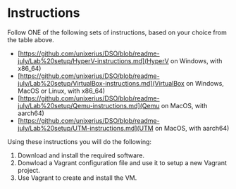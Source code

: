# Instructions

Follow ONE of the following sets of instructions, based on your choice from the table above.

* [https://github.com/unixerius/DSO/blob/readme-july/Lab%20setup/HyperV-instructions.md](HyperV on Windows, with x86_64)
* [https://github.com/unixerius/DSO/blob/readme-july/Lab%20setup/VirtualBox-instructions.md](VirtualBox on Windows, MacOS or Linux, with x86_64)
* [https://github.com/unixerius/DSO/blob/readme-july/Lab%20setup/Qemu-instructions.md](Qemu on MacOS, with aarch64)
* [https://github.com/unixerius/DSO/blob/readme-july/Lab%20setup/UTM-instructions.md](UTM on MacOS, with aarch64)

Using these instructions you will do the following:

1. Download and install the required software.
2. Donwload a Vagrant configuration file and use it to setup a new Vagrant project.
3. Use Vagrant to create and install the VM.
